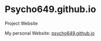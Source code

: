 # Psycho649.github.io
Project Website

My personal Website: [psycho649.github.io](https://psycho649.github.io)
